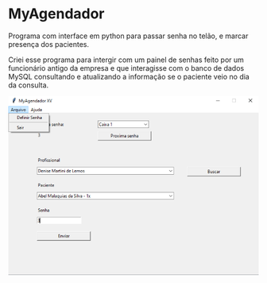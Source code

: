 # MyAgendador
Programa com interface em python para passar senha no telão, e marcar presença dos pacientes.

Criei esse programa para intergir com um painel de senhas feito por um funcionário antigo da empresa e que interagisse com o banco de dados MySQL consultando e atualizando a informação se o paciente veio no dia da consulta.

![Tela Inicial](https://github.com/quelzynh0/MyAgendador/blob/main/prints/tela_arquivo.png?raw=true)
